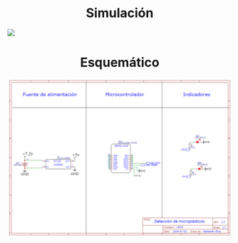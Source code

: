 <h1 align = "center">Simulación</h1>

<p><img src="https://github.com/SebastianSilvaSC/Fundamento-Grupo_5/blob/main/Proyecto/Imagenes/F_Protoboard.jpg"></p>

<h1 align = "center">Esquemático</h1>

<p><img src="https://github.com/SebastianSilvaSC/Fundamento-Grupo_5/blob/main/Proyecto/Imagenes/G_esquematico.png"></p>
